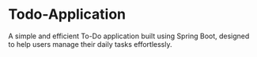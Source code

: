 # Todo-Application
A simple and efficient To-Do application built using Spring Boot, designed to help users manage their daily tasks effortlessly.
